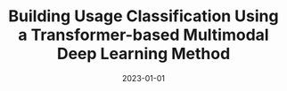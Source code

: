 ---
title: "Building Usage Classification Using a Transformer-based Multimodal Deep Learning Method"
authors: "Zhou W, Persello C, Stein A"
date: 2023-01-01
venue: "Joint Urban Remote Sensing Event (JURSE)"
location: "IEEE Conference"
venue_url: "https://jurse2023.org/"
talk_type: "Conference Paper"
paperurl: "https://ieeexplore.ieee.org/document/1234567"
--- 